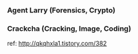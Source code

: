 ### Agent Larry (Forensics, Crypto)


### Crackcha (Cracking, Image, Coding)
ref: http://qkqhxla1.tistory.com/382

